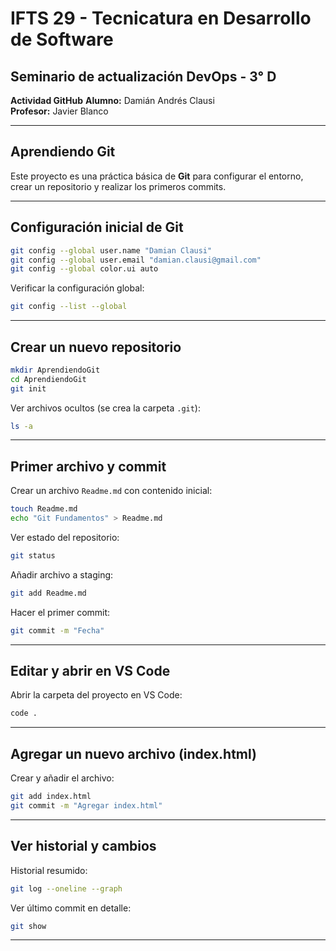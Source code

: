 # IFTS 29 - Tecnicatura en Desarrollo de Software  

## Seminario de actualización DevOps - 3° D

**Actividad GitHub**
**Alumno:** Damián Andrés Clausi  
**Profesor:** Javier Blanco

---

## Aprendiendo Git

Este proyecto es una práctica básica de **Git** para configurar el entorno, crear un repositorio y realizar los primeros commits.

---

## Configuración inicial de Git

```bash
git config --global user.name "Damian Clausi"
git config --global user.email "damian.clausi@gmail.com"
git config --global color.ui auto
```

Verificar la configuración global:

```bash
git config --list --global
```

---

## Crear un nuevo repositorio

```bash
mkdir AprendiendoGit
cd AprendiendoGit
git init
```

Ver archivos ocultos (se crea la carpeta `.git`):

```bash
ls -a
```

---

## Primer archivo y commit

Crear un archivo `Readme.md` con contenido inicial:

```bash
touch Readme.md
echo "Git Fundamentos" > Readme.md
```

Ver estado del repositorio:

```bash
git status
```

Añadir archivo a staging:

```bash
git add Readme.md
```

Hacer el primer commit:

```bash
git commit -m "Fecha"
```

---

## Editar y abrir en VS Code

Abrir la carpeta del proyecto en VS Code:

```bash
code .
```

---

## Agregar un nuevo archivo (index.html)

Crear y añadir el archivo:

```bash
git add index.html
git commit -m "Agregar index.html"
```

---

## Ver historial y cambios

Historial resumido:

```bash
git log --oneline --graph
```

Ver último commit en detalle:

```bash
git show
```

---
